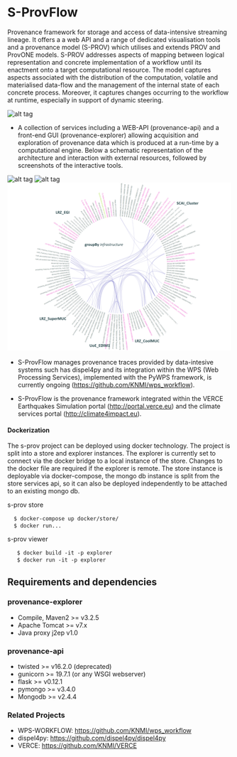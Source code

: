 # S-ProvFlow

Provenance framework for storage and access of data-intensive streaming lineage. It offers a a web API and a range of dedicated visualisation tools and a provenance model (S-PROV) which utilises and extends PROV and ProvONE models. S-PROV addresses aspects of mapping between logical representation and concrete implementation of a workflow until its enactment onto a target computational resource.  The model captures aspects associated with the distribution of the computation, volatile and materialised data-flow and the management of the internal state of each concrete process. Moreover, it captures changes occurring to the workflow at runtime, especially in support of dynamic steering.

![alt tag](https://raw.githubusercontent.com/aspinuso/s-provenance/master/resources/template.png)

- A collection of services including a WEB-API (provenance-api) and a front-end GUI (provenance-explorer) allowing acquisition and exploration of provenance data which is produced at a run-time by a computational engine. Below a schematic representation of the architecture and interaction with external resources, followed by screenshots of the interactive tools.

![alt tag](https://raw.githubusercontent.com/aspinuso/s-provenance/master/resources/sprovflowpnf.png)
![alt tag](https://raw.githubusercontent.com/aspinuso/s-provenance/master/resources/totalv.png)
![alt tag](https://raw.githubusercontent.com/KNMI/s-provenance/master/resources/vis-prov006.png)

- S-ProvFlow manages provenance traces provided by data-intesive systems such has dispel4py and its integration within the WPS (Web Processing Services), implemented with the PyWPS framework, is currently ongoing (https://github.com/KNMI/wps_workflow). 

- S-ProvFlow is the provenance framework integrated within the VERCE Earthquakes Simulation portal (http://portal.verce.eu) and the climate services portal (http://climate4impact.eu).

#### Dockerization

The s-prov project can be deployed using docker technology. The project is split into a store and explorer instances.  The explorer is currently set to connect via the docker bridge to a local instance of the store. Changes to the docker file are required if the explorer is remote.
The store instance is deployable via docker-compose, the mongo db instance is split from the store services api, so it can also be deployed independently to be attached to an existing mongo db. 

s-prov store
```
  $ docker-compose up docker/store/
  $ docker run...
```
s-prov viewer
```
   $ docker build -it -p explorer 
   $ docker run -it -p explorer 
```   



## Requirements and dependencies

### provenance-explorer
- Compile, Maven2 >= v3.2.5
- Apache Tomcat >= v7.x
- Java proxy j2ep v1.0
 
### provenance-api
- twisted >= v16.2.0 (deprecated)
- gunicorn >= 19.7.1 (or any WSGI webserver)
- flask >= v0.12.1
- pymongo >= v3.4.0
- Mongodb >= v2.4.4

### Related Projects

- WPS-WORKFLOW: https://github.com/KNMI/wps_workflow
- dispel4py: https://github.com/dispel4py/dispel4py
- VERCE: https://github.com/KNMI/VERCE
